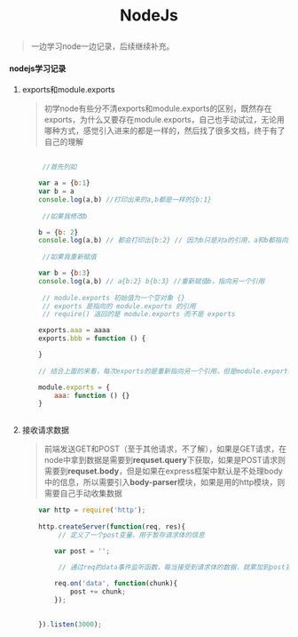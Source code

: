 # <p align = "center"> NodeJs </p>

> 一边学习node一边记录，后续继续补充。

#### nodejs学习记录

1. exports和module.exports

    > 初学node有些分不清exports和module.exports的区别，既然存在exports，为什么又要存在module.exports，自己也手动试过，无论用哪种方式，感觉引入进来的都是一样的，然后找了很多文档，终于有了自己的理解

    ```js
        
         //首先列如

        var a = {b:1}
        var b = a
        console.log(a,b) //打印出来的a,b都是一样的{b:1}
          
         //如果我修改b

        b = {b: 2}
        console.log(a,b) // 都会打印出{b:2} // 因为b只是对a的引用，a和b都指向同一个地方
          
         //如果我重新赋值

        var b = {b:3}
        console.log(a,b) // a{b:2} b{b:3} //重新赋值b，指向另一个引用
        
         // module.exports 初始值为一个空对象 {}
         // exports 是指向的 module.exports 的引用
         // require() 返回的是 module.exports 而不是 exports

        exports.aaa = aaaa
        exports.bbb = function () {

        }
        
        // 结合上面的来看，每次exports的是重新指向另一个引用，但是module.exports里面没有改变

        module.exports = {
            aaa: function () {}
        }
      
    ```

2. 接收请求数据

    > 前端发送GET和POST（至于其他请求，不了解），如果是GET请求，在node中拿到数据是需要到**requset.query**下获取，如果是POST请求则需要到**requset.body**，但是如果在express框架中默认是不处理body中的信息，所以需要引入**body-parser**模块，如果是用的http模块，则需要自己手动收集数据

    ```js
        var http = require('http');
        
        http.createServer(function(req, res){
             // 定义了一个post变量，用于暂存请求体的信息

            var post = '';     
        
             // 通过req的data事件监听函数，每当接受到请求体的数据，就累加到post变量中

            req.on('data', function(chunk){    
                post += chunk;
            });

            
        }).listen(3000);
    ```
